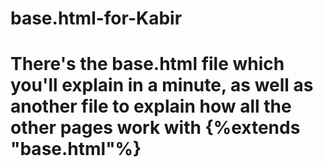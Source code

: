 # base.html-for-Kabir
# There's the base.html file which you'll explain in a minute, as well as another file to explain how all the other pages work with {%extends "base.html"%}
